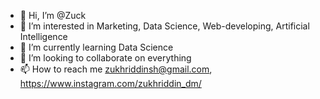 - 👋 Hi, I’m @Zuck
- 👀 I’m interested in Marketing, Data Science, Web-developing, Artificial Intelligence
- 🌱 I’m currently learning Data Science
- 💞️ I’m looking to collaborate on everything
- 📫 How to reach me zukhriddinsh@gmail.com, https://www.instagram.com/zukhriddin_dm/ 

<!---
ZuckHacker/ZuckHacker is a ✨ special ✨ repository because its `README.md` (this file) appears on your GitHub profile.
You can click the Preview link to take a look at your changes.
--->
